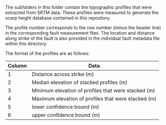 The subfolders in this folder contain the topographic profiles that were extracted from SRTM data. These profiles were measured to generate the scarp height database contained in this repository.

The profile number corresponds to the row number (minus the header line) in the corresponding fault measurement files. The location and distance along strike of the fault is also provided in the individual fault metadata file within this directory.

The format of the profiles are as follows:

Column | Data
-------|----------
1      | Distance across strike (m)
2      | Median elevation of stacked profiles (m)
3      | Minimum elevation of profiles that were stacked (m)
4      | Maximum elevation of profiles that were stacked (m)
5      | lower confidence bound (m)
6      | upper confidence bound (m)
